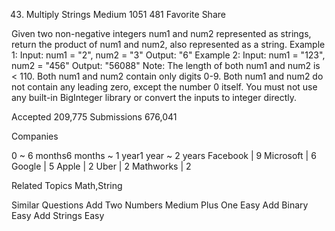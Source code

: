 43. Multiply Strings
Medium 1051 481 Favorite Share

Given two non-negative integers num1 and num2 represented as strings, return the product of num1 and num2, also represented as a string.
Example 1:
Input: num1 = "2", num2 = "3"
Output: "6"
Example 2:
Input: num1 = "123", num2 = "456"
Output: "56088"
Note:
The length of both num1 and num2 is < 110.
Both num1 and num2 contain only digits 0-9.
Both num1 and num2 do not contain any leading zero, except the number 0 itself.
You must not use any built-in BigInteger library or convert the inputs to integer directly.

Accepted 209,775
Submissions 676,041

Companies

0 ~ 6 months6 months ~ 1 year1 year ~ 2 years
Facebook | 9 Microsoft | 6 Google | 5 Apple | 2 Uber | 2 Mathworks | 2

Related Topics
Math,String

Similar Questions
Add Two Numbers Medium
Plus One Easy
Add Binary Easy
Add Strings Easy
